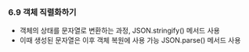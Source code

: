 ### 6.9 객체 직렬화하기

- 객체의 상태를 문자열로 변환하는 과정, JSON.stringify() 메서드 사용
- 이때 생성된 문자열은 이후 객체 복원에 사용 가능 JSON.parse() 메서드 사용
